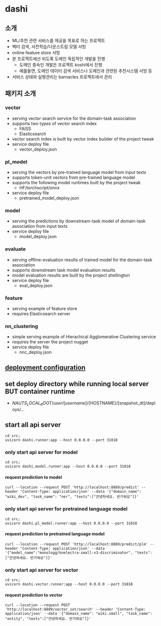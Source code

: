 # dashi

## 소개
- ML/추천 관련 서비스를 제공을 목표로 하는 프로젝트
- 벡터 검색, 사전학습/다운스트림 모델 서빙
- online feature store 서빙
- 본 프로젝트에선 되도록 도메인 독립적인 개발을 진행
  - 도메인 종속인 개발은 프로젝트 koshi에서 진행
  - 예를들면, 도메인 데이터 검색 서비스나 도메인과 관련된 추천시스템 서빙 등
- 서비스 상태와 실행관리는 barnacles 프로젝트에서 관리

## 패키지 소개

### vector
- serving vector search service for the domain-task association
- supports two types of vector search index
  - FAISS
  - Elasticsearch
- vector search index is built by vector index builder of the project tweak
- service deploy file
  - vector_deploy.json

### pl_model
- serving the vectors by pre-trained language model from input texts
- supports token-unit vectors from pre-trained language model
- supports the following model runtimes built by the project tweak
  - HF/torchscript/onnx 
- service deploy file
  - pretrained_model_deploy.json

### model
- serving the predictions by downstream-task model of domain-task association from input texts
- service deploy file
  - model_deploy.json

### evaluate
- serving offline-evaluation results of trained model for the domain-task association
- supports downstream task model evaluation results
- model evaluation results are built by the project shellington
- service deploy file
  - eval_deploy.json

### feature
- serving example of feature store
- requires Elasticsearch server

### nn_clustering
- simple serving example of Hierachical Agglomerative Clustering service
- requires the server the project nugget
- service deploy file
  - nnc_deploy.json

## [deployment configuration](deploy.md)

## set deploy directory while running local server BUT container runtime
- $NAUTS_LOCAL_ROOT/user/[username]/${HOSTNAME}/[snapshot_dt]/deploys/...

## start all api server

```shell
cd src;
uvicorn dashi.runner:app --host 0.0.0.0 --port 31018
```

### only start api server for model

```shell
cd src;
uvicorn dashi.model.runner:app --host 0.0.0.0 --port 31018
```

#### request prediction to model

```shell
curl --location --request POST 'http://localhost:8889/predict' --header 'Content-Type: application/json' --data '{"domain_name": "wiki_dev", "task_name": "ner", "texts":["안녕하세요. 반가워요"]}'
```

### only start api server for pretrained language model

```shell
cd src;
uvicorn dashi.pl_model.runner:app --host 0.0.0.0 --port 31018
```

#### request prediction to pretrained language model

```shell
curl --location --request POST 'http://localhost:8889/predict/plm' --header 'Content-Type: application/json' --data '{"model_name":"monologg/koelectra-small-v3-discriminator", "texts":["안녕하세요. 반가워요"]}'
```

### only start api server for vector

```shell
cd src;
uvicorn dashi.vector.runner:app --host 0.0.0.0 --port 31018
```

#### request prediction to vector

```shell
curl --location --request POST 'http://localhost:8889/vector_set/search' --header 'Content-Type: application/json' --data '{"domain_name": "wiki.small", "task_name": "entity", "texts":["안녕하세요. 반가워요"]}'
```

